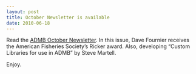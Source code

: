 ```yaml
---
layout: post
title: October Newsletter is available 
date: 2010-06-18
---
```


Read the [ADMB October Newsletter](http://admb-foundation.org/wp-content/uploads/Newsletter/ADMBNewsletterOctober2009.pdf). In this issue, Dave Fournier receives the American Fisheries Society’s Ricker award.
Also, developing “Custom Libraries for use in ADMB” by Steve Martell.
 
Enjoy.
